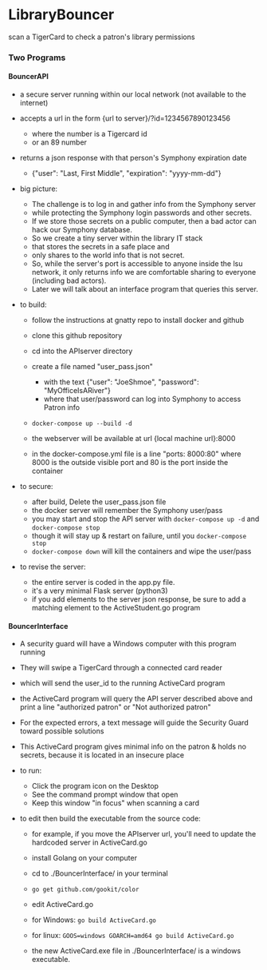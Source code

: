 # LibraryBouncer
scan a TigerCard to check a patron's library permissions

### Two Programs

#### BouncerAPI

- a secure server running within our local network (not available to the internet)
- accepts a url in the form {url to server}/?id=1234567890123456

  - where the number is a Tigercard id
  - or an 89 number

- returns a json response with that person's Symphony expiration date

  - {"user": "Last, First Middle", "expiration": "yyyy-mm-dd"}

- big picture:

  - The challenge is to log in and gather info from the Symphony server
  - while protecting the Symphony login passwords and other secrets.
  - If we store those secrets on a public computer, then a bad actor can hack our Symphony database.
  - So we create a tiny server within the library IT stack
  - that stores the secrets in a safe place and
  - only shares to the world info that is not secret.
  - So, while the server's port is accessible to anyone inside the lsu network, it only returns info we are comfortable sharing to everyone (including bad actors).
  - Later we will talk about an interface program that queries this server.

- to build:

  - follow the instructions at gnatty repo to install docker and github
  - clone this github repository
  - cd into the APIserver directory
  - create a file named "user_pass.json"

    - with the text {"user": "JoeShmoe", "password": "MyOfficeIsARiver"}
    - where that user/password can log into Symphony to access Patron info

  - ```docker-compose up --build -d```
  - the webserver will be available at url {local machine url}:8000
  - in the docker-compose.yml file is a line "ports: 8000:80" where 8000 is the outside visible port and 80 is the port inside the container

- to secure:

  - after build, Delete the user_pass.json file
  - the docker server will remember the Symphony user/pass
  - you may start and stop the API server with ```docker-compose up -d``` and ```docker-compose stop```
  - though it will stay up & restart on failure, until you ```docker-compose stop```
  - ```docker-compose down``` will kill the containers and wipe the user/pass

- to revise the server:

  - the entire server is coded in the app.py file.
  - it's a very minimal Flask server (python3)
  - if you add elements to the server json response, be sure to add a matching element to the ActiveStudent.go program


#### BouncerInterface

- A security guard will have a Windows computer with this program running
- They will swipe a TigerCard through a connected card reader
- which will send the user_id to the running ActiveCard program
- the ActiveCard program will query the API server described above and print a line "authorized patron" or "Not authorized patron"
- For the expected errors, a text message will guide the Security Guard toward possible solutions
- This ActiveCard program gives minimal info on the patron & holds no secrets, because it is located in an insecure place


- to run:

  - Click the program icon on the Desktop
  - See the command prompt window that open
  - Keep this window "in focus" when scanning a card

- to edit then build the executable from the source code:

  - for example, if you move the APIserver url, you'll need to update the hardcoded server in ActiveCard.go

  - install Golang on your computer
  - cd to ./BouncerInterface/ in your terminal
  - ```go get github.com/gookit/color```
  - edit ActiveCard.go
  - for Windows: ```go build ActiveCard.go```
  - for linux: ```GOOS=windows GOARCH=amd64 go build ActiveCard.go```
  - the new ActiveCard.exe file in ./BouncerInterface/ is a windows executable.
